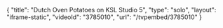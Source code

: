 {
    "title": "Dutch Oven Potatoes on KSL Studio 5",
    "type": "solo",
    "layout": "iframe-static",
    "videoId": "3785010",
    "url": "\/tvpembed\/3785010"
}